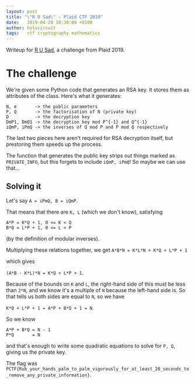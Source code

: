 ```yaml
---
layout: post
title: "\"R U Sad\" - Plaid CTF 2019"
date:   2019-04-20 10:30:00 +0100
author: holocircuit
tags:   ctf cryptography mathematics
---
```


<script type="text/javascript" async src="https://cdnjs.cloudflare.com/ajax/libs/mathjax/2.7.1/MathJax.js?config=TeX-AMS-MML_HTMLorMML"></script>

Writeup for [R U Sad](https://ctftime.org/task/8209), a challenge from Plaid 2019.

# The challenge
We're given some Python code that generates an RSA key. It stores them as attributes of the class. Here's what it generates:

```
N, e       -> the public parameters
P, Q       -> the factorisation of N (private key)
D          -> the decryption key
DmP1, DmQ1 -> the decryption key mod P^{-1} and Q^{-1}
iQmP, iPmQ -> the inverses of Q mod P and P mod Q respectively
```

The last two pieces here aren't required for RSA decryption itself, but prestoring them speeds up the process.

The function that generates the public key strips out things marked as `PRIVATE_INFO`, but this forgets to include `iQmP, iPmQ`! So maybe we can use that...

## Solving it
Let's say `A = iPmQ, B = iQmP`.

That means that there are `K, L` (which we don't know), satisfying
```
A*P = K*Q + 1, 0 <= K < Q
B*Q = L*P + 1, 0 <= L < P
```

(by the definition of modular inverses).

Multiplying these relations together, we get
`A*B*N = K*L*N + K*Q + L*P + 1`

which gives

`(A*B - K*L)*N = K*Q + L*P + 1`.

Because of the bounds on `K` and `L`, the right-hand side of this must be less than `2*N`, and we know it's a multiple of `N` because the left-hand side is.
So that tells us both sides are equal to `N`, so we have

`K*Q + L*P + 1 = A*P + B*Q + 1 = N`.

So we know
```
A*P + B*Q = N - 1
P*Q       = N
```
and that's enough to write some quadratic equations to solve for `P, Q`, giving us the private key.

The flag was `PCTF{Rub_your_hands_palm_to_palm_vigorously_for_at_least_20_seconds_to_remove_any_private_information}`.
